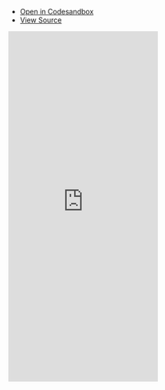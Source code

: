 - [Open in Codesandbox](https://codesandbox.io/embed/github/DamianOsipiuk/vue-query/tree/main/examples/basic-vue-2.x)
- [View Source](https://github.com/DamianOsipiuk/vue-query/tree/main/examples/basic-vue-2.x)

<iframe src="https://codesandbox.io/embed/github/DamianOsipiuk/vue-query/tree/main/examples/basic-vue-2.x?hidenavigation=1&view=preview&codemirror=1"
  style="height:700px; border:0; overflow:hidden;"
  title="DamianOsipiuk/vue-query: vue-2-x"
  allow="accelerometer; ambient-light-sensor; camera; encrypted-media; geolocation; gyroscope; hid; microphone; midi; payment; usb; vr; xr-spatial-tracking"
  sandbox="allow-forms allow-modals allow-popups allow-presentation allow-same-origin allow-scripts"
></iframe>
